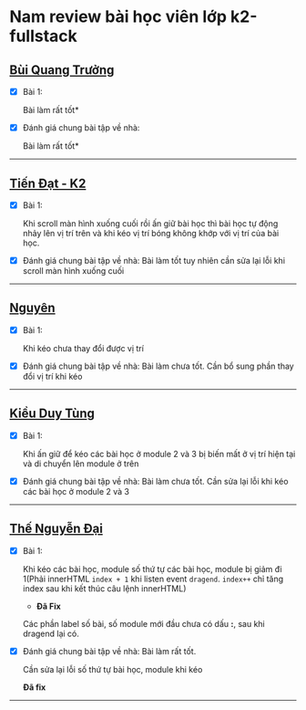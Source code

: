 # Nam review bài học viên lớp k2-fullstack

## [Bùi Quang Trưởng](https://okazakitruong.github.io/BQTruong-F8-K2-Offline/Day29/index.html)

- [x] Bài 1:

  Bài làm rất tốt\*

- [x] Đánh giá chung bài tập về nhà:

  Bài làm rất tốt\*

---

## [Tiến Đạt - K2](https://phamtiendat18.github.io/Fullstack-K2/)

- [x] Bài 1:

  Khi scroll màn hình xuống cuối rồi ấn giữ bài học thì bài học tự động nhảy lên vị trí trên và khi kéo vị trí bóng không khớp với vị trí của bài học.

- [x] Đánh giá chung bài tập về nhà: Bài làm tốt tuy nhiên cần sửa lại lỗi khi scroll màn hình xuống cuối

---

## [Nguyên](https://github.com/NguyenJs6868/f8k2FullkBtvn/tree/main/Day_29)

- [x] Bài 1:

  Khi kéo chưa thay đổi được vị trí

- [x] Đánh giá chung bài tập về nhà: Bài làm chưa tốt. Cần bổ sung phần thay đổi vị trí khi kéo

---

## [Kiều Duy Tùng](https://stung16.github.io/ex_f8-fullstack/Day29)

- [x] Bài 1:

  Khi ấn giữ để kéo các bài học ở module 2 và 3 bị biến mất ở vị trí hiện tại và di chuyển lên module ở trên

- [x] Đánh giá chung bài tập về nhà: Bài làm chưa tốt. Cần sửa lại lỗi khi kéo các bài học ở module 2 và 3

---

## [Thế Nguyễn Đại](https://github.com/daithehh04/fullstack/tree/main/day29)

- [x] Bài 1:

  Khi kéo các bài học, module số thứ tự các bài học, module bị giảm đi 1(Phải innerHTML `index + 1` khi listen event `dragend`. `index++` chỉ tăng index sau khi kết thúc câu lệnh innerHTML)

  - **Đã Fix**

  Các phần label số bài, số module mới đầu chưa có dấu **:**, sau khi dragend lại có.

- [x] Đánh giá chung bài tập về nhà: Bài làm rất tốt.

  Cần sửa lại lỗi số thứ tự bài học, module khi kéo

  **Đã fix**

---
